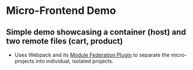 # Micro-Frontend Demo

## Simple demo showcasing a container (host) and two remote files (cart, product)

- Uses Webpack and its [Module Federation Plugin](https://webpack.js.org/concepts/module-federation/) to separate the micro-projects into individual, isolated projects.
